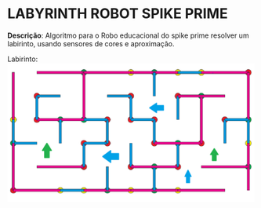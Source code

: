 # LABYRINTH ROBOT SPIKE PRIME

**Descrição**: Algoritmo para o Robo educacional do spike prime resolver um labirinto, usando sensores de cores e aproximação. 

Labirinto:
![Imagem do labirinto com marcações em setas verdes ou azuis](https://raw.githubusercontent.com/Eduardo-200OK/labyrinth_robot_spike/refs/heads/main/lab.png)

